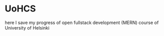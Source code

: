 # UoHCS
here I save my progress of open fullstack development (MERN)
course of University of Helsinki
